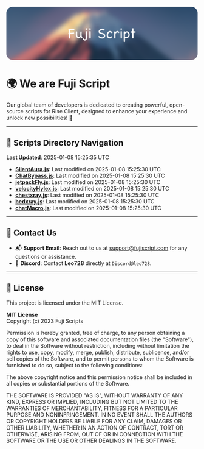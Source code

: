 ![Banner](.github/b.webp)

# 🌍 **We are Fuji Script**

Our global team of developers is dedicated to creating powerful, open-source scripts for Rise Client, designed to enhance your experience and unlock new possibilities! 🌟

---
<!-- SCRIPTS_NAVIGATION_START -->
## 📂 **Scripts Directory Navigation**

**Last Updated**: 2025-01-08 15:25:35 UTC

- **[SilentAura.js](scripts/SilentAura.js)**: Last modified on 2025-01-08 15:25:30 UTC
- **[ChatBypass.js](scripts/ChatBypass.js)**: Last modified on 2025-01-08 15:25:30 UTC
- **[jetpackFly.js](scripts/jetpackFly.js)**: Last modified on 2025-01-08 15:25:30 UTC
- **[velocityHylex.js](scripts/velocityHylex.js)**: Last modified on 2025-01-08 15:25:30 UTC
- **[chestxray.js](scripts/chestxray.js)**: Last modified on 2025-01-08 15:25:30 UTC
- **[bedxray.js](scripts/bedxray.js)**: Last modified on 2025-01-08 15:25:30 UTC
- **[chatMacro.js](scripts/chatMacro.js)**: Last modified on 2025-01-08 15:25:30 UTC

<!-- SCRIPTS_NAVIGATION_END -->

---

## 💬 **Contact Us**  
- 📬 **Support Email**: Reach out to us at [support@fujiscript.com](mailto:support@fujiscript.com) for any questions or assistance.  
- 💬 **Discord**: Contact **Leo728** directly at `Discord@leo728`.

---

## 📜 **License**

This project is licensed under the MIT License.  

**MIT License**  
Copyright (c) 2023 Fuji Scripts  

Permission is hereby granted, free of charge, to any person obtaining a copy of this software and associated documentation files (the "Software"), to deal in the Software without restriction, including without limitation the rights to use, copy, modify, merge, publish, distribute, sublicense, and/or sell copies of the Software, and to permit persons to whom the Software is furnished to do so, subject to the following conditions:  

The above copyright notice and this permission notice shall be included in all copies or substantial portions of the Software.  

THE SOFTWARE IS PROVIDED "AS IS", WITHOUT WARRANTY OF ANY KIND, EXPRESS OR IMPLIED, INCLUDING BUT NOT LIMITED TO THE WARRANTIES OF MERCHANTABILITY, FITNESS FOR A PARTICULAR PURPOSE AND NONINFRINGEMENT. IN NO EVENT SHALL THE AUTHORS OR COPYRIGHT HOLDERS BE LIABLE FOR ANY CLAIM, DAMAGES OR OTHER LIABILITY, WHETHER IN AN ACTION OF CONTRACT, TORT OR OTHERWISE, ARISING FROM, OUT OF OR IN CONNECTION WITH THE SOFTWARE OR THE USE OR OTHER DEALINGS IN THE SOFTWARE.  

